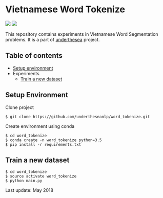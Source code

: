 # Vietnamese Word Tokenize

![](https://img.shields.io/badge/build-passing-brightgreen.svg) ![](https://img.shields.io/badge/F1-94%25-red.svg)

This repository contains experiments in Vietnamese Word Segmentation problems. It is a part of [underthesea](https://github.com/magizbox/underthesea) project.

## Table of contents

* [Setup environment](#setup-environment)
* Experiments
  * [Train a new dataset](#train-a-new-dataset)
  
## Setup Environment

Clone project

```
$ git clone https://github.com/undertheseanlp/word_tokenize.git
```

Create environment using conda

```
$ cd word_tokenize
$ conda create -n word_tokenize python=3.5
$ pip install -r requirements.txt
```

## Train a new dataset

```
$ cd word_tokenize
$ source activate word_tokenize
$ python main.py
```

Last update: May 2018